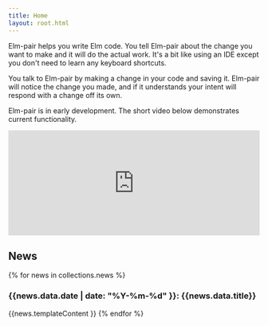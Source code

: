 ```yaml
---
title: Home
layout: root.html
---
```


Elm-pair helps you write Elm code. You tell Elm-pair about the change you want to make and it will do the actual work. It's a bit like using an IDE except you don't need to learn any keyboard shortcuts.

You talk to Elm-pair by making a change in your code and saving it. Elm-pair will notice the change you made, and if it understands your intent will respond with a change off its own.

Elm-pair is in early development. The short video below demonstrates current functionality.

<div style="padding:41.87% 0 0 0;position:relative;"><iframe src="https://player.vimeo.com/video/662666351?h=096340b0bc" style="position:absolute;top:0;left:0;width:100%;height:100%;" frameborder="0" allow="autoplay; fullscreen; picture-in-picture" allowfullscreen></iframe></div><script src="https://player.vimeo.com/api/player.js"></script>

<h2 id="news">News</h2>

{% for news in collections.news %}
### {{news.data.date | date: "%Y-%m-%d" }}: {{news.data.title}}

{{news.templateContent }}
{% endfor %}
